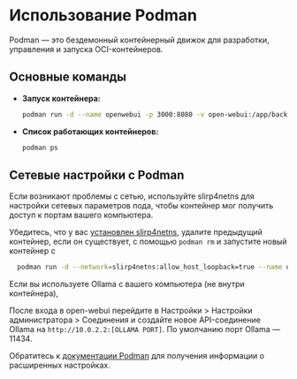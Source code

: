
# Использование Podman

Podman — это бездемонный контейнерный движок для разработки, управления и запуска OCI-контейнеров.

## Основные команды

- **Запуск контейнера:**

  ```bash
  podman run -d --name openwebui -p 3000:8080 -v open-webui:/app/backend/data ghcr.io/open-webui/open-webui:main
  ```

- **Список работающих контейнеров:**

  ```bash
  podman ps
  ```

## Сетевые настройки с Podman

Если возникают проблемы с сетью, используйте slirp4netns для настройки сетевых параметров пода, чтобы контейнер мог получить доступ к портам вашего компьютера.

Убедитесь, что у вас [установлен slirp4netns](https://github.com/rootless-containers/slirp4netns?tab=readme-ov-file#install), удалите предыдущий контейнер, если он существует, с помощью `podman rm` и запустите новый контейнер с

```bash
  podman run -d --network=slirp4netns:allow_host_loopback=true --name openwebui -p 3000:8080 -v open-webui:/app/backend/data ghcr.io/open-webui/open-webui:main
```

Если вы используете Ollama с вашего компьютера (не внутри контейнера),

После входа в open-webui перейдите в Настройки > Настройки администратора > Соединения и создайте новое API-соединение Ollama на `http://10.0.2.2:[OLLAMA PORT]`. По умолчанию порт Ollama — 11434.


Обратитесь к [документации Podman](https://podman.io/) для получения информации о расширенных настройках.

